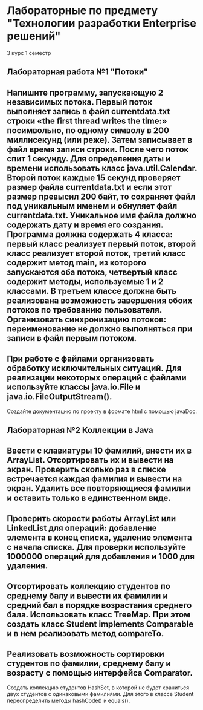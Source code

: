 # Лабораторные по предмету "Технологии разработки Enterprise решений"
3 курс 1 семестр

## Лабораторная работа №1 "Потоки"
Напишите программу, запускающую 2 независимых потока. Первый поток
выполняет запись в файл currentdata.txt строки «the first thread writes the time:»
посимвольно, по одному символу в 200 миллисекунд (или реже). Затем записывает
в файл время записи строки. После чего поток спит 1 секунду. Для определения
даты и времени использовать класс java.util.Calendar. Второй поток каждые 15
секунд проверяет размер файла currentdata.txt и если этот размер превысил 200
байт, то сохраняет файл под уникальным именем и обнуляет файл currentdata.txt.
Уникальное имя файла должно содержать дату и время его создания. Программа
должна содержать 4 класса: первый класс реализует первый поток, второй класс
реализует второй поток, третий класс содержит метод main, из которого
запускаются оба потока, четвертый класс содержит методы, используемые 1 и 2
классами. В третьем классе должна быть реализована возможность завершения
обоих потоков по требованию пользователя. Организовать синхронизацию
потоков: переименование не должно выполняться при записи в файл первым
потоком.
---
При работе с файлами организовать обработку исключительных ситуаций.
Для реализации некоторых операций с файлами используйте классы java.io.File и
java.io.FileOutputStream().
---
Создайте документацию по проекту в формате html с помощью javaDoc.

## Лабораторная №2 Коллекции в Java
Ввести с клавиатуры 10 фамилий, внести их в ArrayList. Отсортировать их и вывести на экран. Проверить сколько раз в списке встречается каждая фамилия и вывести на экран. Удалить все повторяющиеся фамилии и оставить только в единственном виде.
---
Проверить скорости работы ArrayList или LinkedList для операций: добавление элемента в конец списка, удаление элемента с начала списка. Для проверки используйте 1000000 операций для добавления и 1000 для удаления. 
---
Отсортировать коллекцию студентов по среднему балу и вывести их фамилии и средний бал в порядке возрастания среднего бала. Использовать класс TreeMap. При этом создать класс Student implements Comparable и в нем реализовать метод compareTo.
---
Реализовать возможность сортировки студентов по фамилии, среднему балу и возрасту с помощью интерфейса Comparator.
---
Создать коллекцию студентов HashSet, в которой не будет храниться двух студентов с одинаковыми фамилиями. Для этого в классе Student переопределить методы hashCode() и equals().

